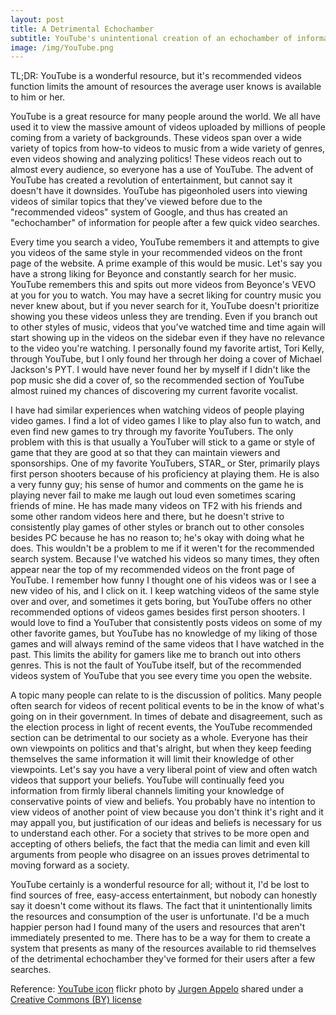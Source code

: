 ```yaml
---
layout: post
title: A Detrimental Echochamber
subtitle: YouTube's unintentional creation of an echochamber of information and entertainment.
image: /img/YouTube.png
---
```

TL;DR: YouTube is a wonderful resource, but it's recommended videos function limits the amount of resources the average user knows is available to him or her.

YouTube is a great resource for many people around the world. We all have used it to view the massive amount of videos uploaded by millions of people coming from a variety of backgrounds. These videos span over a wide variety of topics from how-to videos to music from a wide variety of genres, even videos showing and analyzing politics! These videos reach out to almost every audience, so everyone has a use of YouTube. The advent of YouTube has created a revolution of entertainment, but cannot say it doesn't have it downsides. YouTube has pigeonholed users into viewing videos of similar topics that they've viewed before due to the "recommended videos" system of Google, and thus has created an "echochamber" of information for people after a few quick video searches.

Every time you search a video, YouTube remembers it and attempts to give you videos of the same style in your recommended videos on the front page of the website. A prime example of this would be music. Let's say you have a strong liking for Beyonce and constantly search for her music. YouTube remembers this and spits out more videos from Beyonce's VEVO at you for you to watch. You may have a secret liking for country music you never knew about, but if you never search for it, YouTube doesn't prioritize showing you these videos unless they are trending. Even if you branch out to other styles of music, videos that you've watched time and time again will start showing up in the videos on the sidebar even if they have no relevance to the video you're watching. I personally found my favorite artist, Tori Kelly, through YouTube, but I only found her through her doing a cover of Michael Jackson's PYT. I would have never found her by myself if I didn't like the pop music she did a cover of, so the recommended section of YouTube almost ruined my chances of discovering my current favorite vocalist.

I have had similar experiences when watching videos of people playing video games. I find a lot of video games I like to play also fun to watch, and even find new games to try through my favorite YouTubers. The only problem with this is that usually a YouTuber will stick to a game or style of game that they are good at so that they can maintain viewers and sponsorships. One of my favorite YouTubers, STAR_ or Ster, primarily plays first person shooters because of his proficiency at playing them. He is also a very funny guy; his sense of humor and comments on the game he is playing never fail to make me laugh out loud even sometimes scaring friends of mine. He has made many videos on TF2 with his friends and some other random videos here and there, but he doesn't strive to consistently play games of other styles or branch out to other consoles besides PC because he has no reason to; he's okay with doing what he does. This wouldn't be a problem to me if it weren't for the recommended search system. Because I've watched his videos so many times, they often appear near the top of my recommended videos on the front page of YouTube. I remember how funny I thought one of his videos was or I see a new video of his, and I click on it. I keep watching videos of the same style over and over, and sometimes it gets boring, but YouTube offers no other recommended options of videos games besides first person shooters. I would love to find a YouTuber that consistently posts videos on some of my other favorite games, but YouTube has no knowledge of my liking of those games and will always remind of the same videos that I have watched in the past. This limits the ability for gamers like me to branch out into others genres. This is not the fault of YouTube itself, but of the recommended videos system of YouTube that you see every time you open the website.

A topic many people can relate to is the discussion of politics. Many people often search for videos of recent political events to be in the know of what's going on in their government. In times of debate and disagreement, such as the election process in light of recent events, the YouTube recommended section can be detrimental to our society as a whole. Everyone has their own viewpoints on politics and that's alright, but when they keep feeding themselves the same information it will limit their knowledge of other viewpoints. Let's say you have a very liberal point of view and often watch videos that support your beliefs. YouTube will continually feed you information from firmly liberal channels limiting your knowledge of conservative points of view and beliefs. You probably have no intention to view videos of another point of view because you don't think it's right and it may appall you, but justification of our ideas and beliefs is necessary for us to understand each other. For a society that strives to be more open and accepting of others beliefs, the fact that the media can limit and even kill arguments from people who disagree on an issues proves detrimental to moving forward as a society.

YouTube certainly is a wonderful resource for all; without it, I'd be lost to find sources of free, easy-access entertainment, but nobody can honestly say it doesn't come without its flaws. The fact that it unintentionally limits the resources and consumption of the user is unfortunate. I'd be a much happier person had I found many of the users and resources that aren't immediately presented to me. There has to be a way for them to create a system that presents as many of the resources available to rid themselves of the detrimental echochamber they've formed for their users after a few searches.

Reference:
<a title="YouTube icon" href="https://flickr.com/photos/jurgenappelo/7749081576">YouTube icon</a> flickr photo by <a href="https://flickr.com/people/jurgenappelo">Jurgen Appelo</a> shared under a <a href="https://creativecommons.org/licenses/by/2.0/">Creative Commons (BY) license</a> </small>
